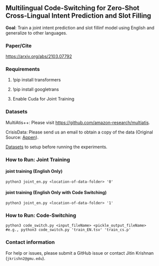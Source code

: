 ## Multilingual Code-Switching for Zero-Shot Cross-Lingual Intent Prediction and Slot Filling

**Goal**: Train a joint intent prediction and slot fillinf model using English and generalize to other languages.

### Paper/Cite
https://arxiv.org/abs/2103.07792

### Requirements

1) !pip install transformers

2) !pip install googletrans

3) Enable Cuda for Joint Training

### Datasets
MultiAtis++: Please visit https://github.com/amazon-research/multiatis.

CrisisData: Please send us an email to obtain a copy of the data (Original Source: [Appen](https://appen.com/datasets/combined-disaster-response-data)).

[Datasets](https://github.com/jitinkrishnan/Multilingual-ZeroShot-SlotFilling/blob/main/dataset_readme.md) to setup before running the experiments.

### How to Run: Joint Training

#### joint training (English Only)
```
python3 joint_en.py <location-of-data-folder> '0'
```

#### joint training (English Only with Code Switching)
```
python3 joint_en.py <location-of-data-folder> '1'
```

### How to Run: Code-Switching
```
python3 code_switch.py <input_fileName> <pickle_output_fileName>
#e.g., python3 code_switch.py 'train_EN.tsv' 'train_cs.p'
```

### Contact information
For help or issues, please submit a GitHub issue or contact Jitin Krishnan (`jkrishn2@gmu.edu`).
